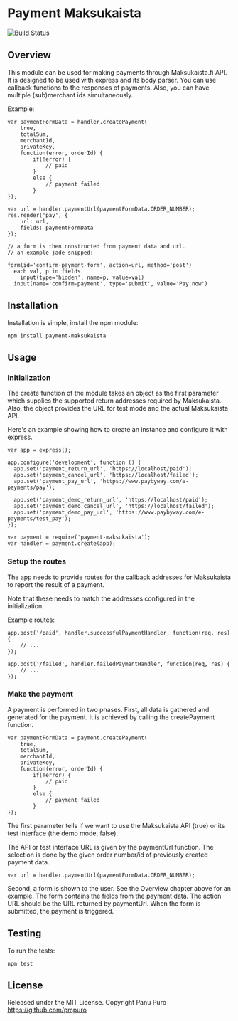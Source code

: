 # Payment Maksukaista
[![Build Status](https://travis-ci.org/pmpuro/payment-maksukaista.png)](https://travis-ci.org/pmpuro/payment-maksukaista)

## Overview
This module can be used for making payments through Maksukaista.fi API.
It is designed to be used with express and its body parser.
You can use callback functions to the responses of payments.
Also, you can have multiple (sub)merchant ids simultaneously.

Example:

	var paymentFormData = handler.createPayment(
		true,
		totalSum,
		merchantId,
		privateKey, 
		function(error, orderId) {
			if(!error) {
				// paid
			}
			else {
				// payment failed
			}
	});

	var url = handler.paymentUrl(paymentFormData.ORDER_NUMBER);
	res.render('pay', { 
		url: url,
		fields: paymentFormData
	});

	// a form is then constructed from payment data and url.
	// an example jade snipped:

    form(id='confirm-payment-form', action=url, method='post')
      each val, p in fields
        input(type='hidden', name=p, value=val)
      input(name='confirm-payment', type='submit', value='Pay now')

## Installation
Installation is simple, install the npm module:

    npm install payment-maksukaista

## Usage
### Initialization
The create function of the module takes an object as the first parameter 
which supplies the supported return addresses required by Maksukaista.
Also, the object provides the URL for test mode and the actual
Maksukaista API.

Here's an example showing how to create an instance 
and configure it with express.

	var app = express();

	app.configure('development', function () {
	  app.set('payment_return_url', 'https://localhost/paid');
	  app.set('payment_cancel_url', 'https://localhost/failed');
	  app.set('payment_pay_url', 'https://www.paybyway.com/e-payments/pay');

	  app.set('payment_demo_return_url', 'https://localhost/paid');
	  app.set('payment_demo_cancel_url', 'https://localhost/failed');
	  app.set('payment_demo_pay_url', 'https://www.paybyway.com/e-payments/test_pay');
	});

	var payment = require('payment-maksukaista');
	var handler = payment.create(app);

### Setup the routes
The app needs to provide routes for the callback addresses 
for Maksukaista to report the result of a payment.

Note that these needs to match the addresses configured in the initialization.

Example routes:

	app.post('/paid', handler.successfulPaymentHandler, function(req, res) {
		// ...
	});

	app.post('/failed', handler.failedPaymentHandler, function(req, res) {
		// ...
	});

### Make the payment
A payment is performed in two phases. 
First, all data is gathered and generated for the payment.
It is achieved by calling the createPayment function.

	var paymentFormData = payment.createPayment(
		true,
		totalSum,
		merchantId,
		privateKey, 
		function(error, orderId) {
			if(!error) {
				// paid
			}
			else {
				// payment failed
			}
	});

The first parameter tells if we want to use the Maksukaista API (true) or 
its test interface (the demo mode, false).

The API or test interface URL is given by the paymentUrl function.
The selection is done by the given order number/id of previously 
created payment data.

	var url = handler.paymentUrl(paymentFormData.ORDER_NUMBER);

Second, a form is shown to the user. 
See the Overview chapter above for an example.
The form contains the fields from the payment data. 
The action URL should be the URL returned by paymentUrl.
When the form is submitted, the payment is triggered.

## Testing
To run the tests:

	npm test

## License
Released under the MIT License. 
Copyright Panu Puro https://github.com/pmpuro
